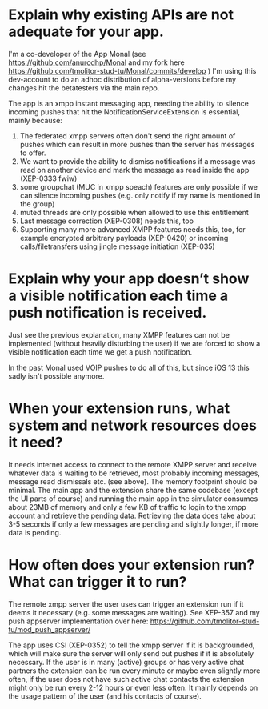 # Explain why existing APIs are not adequate for your app.
I'm a co-developer of the App Monal (see https://github.com/anurodhp/Monal and my fork here https://github.com/tmolitor-stud-tu/Monal/commits/develop )
I'm using this dev-account to do an adhoc distribution of alpha-versions before my changes hit the betatesters via the main repo.

The app is an xmpp instant messaging app, needing the ability to silence incoming pushes that hit the NotificationServiceExtension is essential, mainly because:
1. The federated xmpp servers often don't send the right amount of pushes which can result in more pushes than the server has messages to offer.
2. We want to provide the ability to dismiss notifications if a message was read on another device and mark the message as read inside the app (XEP-0333 fwiw)
3. some groupchat (MUC in xmpp speach) features are only possible if we can silence incoming pushes (e.g. only notify if my name is mentioned in the group)
4. muted threads are only possible when allowed to use this entitlement
5. Last message correction (XEP-0308) needs this, too
6. Supporting many more advanced XMPP features needs this, too, for example encrypted arbitrary payloads (XEP-0420) or incoming calls/filetransfers using jingle message initiation (XEP-035)

# Explain why your app doesn’t show a visible notification each time a push notification is received.
Just see the previous explanation, many XMPP features can not be implemented (without heavily disturbing the user) if we are forced to show a visible notification each time we get a push notification.

In the past Monal used VOIP pushes to do all of this, but since iOS 13 this sadly isn't possible anymore.

# When your extension runs, what system and network resources does it need?
It needs internet access to connect to the remote XMPP server and receive whatever data is waiting to be retrieved, most probably incoming messages, message read dismissals etc. (see above).
The memory footprint should be minimal. The main app and the extension share the same codebase (except the UI parts of course) and running the main app in the simulator consumes about 23MB of memory and only a few KB of traffic to login to the xmpp account and retrieve the pending data.
Retrieving the data does take about 3-5 seconds if only a few messages are pending and slightly longer, if more data is pending.

# How often does your extension run? What can trigger it to run?
The remote xmpp server the user uses can trigger an extension run if it deems it necessary (e.g. some messages are waiting). See XEP-357 and my push appserver implementation over here: https://github.com/tmolitor-stud-tu/mod_push_appserver/

The app uses CSI (XEP-0352) to tell the xmpp server if it is backgrounded, which will make sure the server will only send out pushes if it is absolutely necessary.
If the user is in many (active) groups or has very active chat partners the extension can be run every minute or maybe even slightly more often, if the user does not have such active chat contacts the extension might only be run every 2-12 hours or even less often. It mainly depends on the usage pattern of the user (and his contacts of course).

